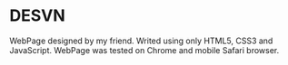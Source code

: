 # DESVN

WebPage designed by my friend. Writed using only HTML5, CSS3 and JavaScript.
WebPage was tested on Chrome and mobile Safari browser.
